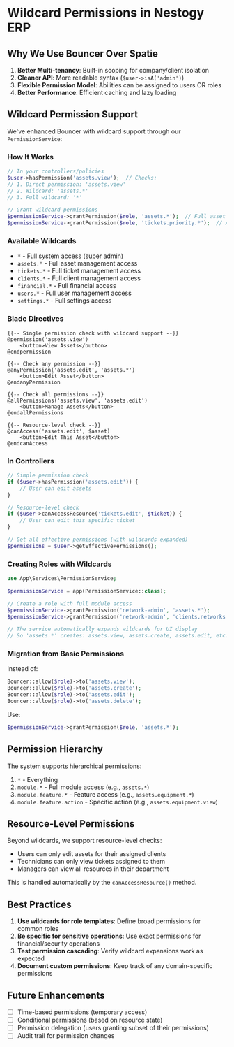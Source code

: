 # Wildcard Permissions in Nestogy ERP

## Why We Use Bouncer Over Spatie

1. **Better Multi-tenancy**: Built-in scoping for company/client isolation
2. **Cleaner API**: More readable syntax (`$user->isA('admin')`)
3. **Flexible Permission Model**: Abilities can be assigned to users OR roles
4. **Better Performance**: Efficient caching and lazy loading

## Wildcard Permission Support

We've enhanced Bouncer with wildcard support through our `PermissionService`:

### How It Works

```php
// In your controllers/policies
$user->hasPermission('assets.view');  // Checks:
// 1. Direct permission: 'assets.view'
// 2. Wildcard: 'assets.*'
// 3. Full wildcard: '*'

// Grant wildcard permissions
$permissionService->grantPermission($role, 'assets.*');  // Full asset access
$permissionService->grantPermission($role, 'tickets.priority.*');  // All priority levels
```

### Available Wildcards

- `*` - Full system access (super admin)
- `assets.*` - Full asset management access
- `tickets.*` - Full ticket management access
- `clients.*` - Full client management access
- `financial.*` - Full financial access
- `users.*` - Full user management access
- `settings.*` - Full settings access

### Blade Directives

```blade
{{-- Single permission check with wildcard support --}}
@permission('assets.view')
    <button>View Assets</button>
@endpermission

{{-- Check any permission --}}
@anyPermission('assets.edit', 'assets.*')
    <button>Edit Asset</button>
@endanyPermission

{{-- Check all permissions --}}
@allPermissions('assets.view', 'assets.edit')
    <button>Manage Assets</button>
@endallPermissions

{{-- Resource-level check --}}
@canAccess('assets.edit', $asset)
    <button>Edit This Asset</button>
@endcanAccess
```

### In Controllers

```php
// Simple permission check
if ($user->hasPermission('assets.edit')) {
    // User can edit assets
}

// Resource-level check
if ($user->canAccessResource('tickets.edit', $ticket)) {
    // User can edit this specific ticket
}

// Get all effective permissions (with wildcards expanded)
$permissions = $user->getEffectivePermissions();
```

### Creating Roles with Wildcards

```php
use App\Services\PermissionService;

$permissionService = app(PermissionService::class);

// Create a role with full module access
$permissionService->grantPermission('network-admin', 'assets.*');
$permissionService->grantPermission('network-admin', 'clients.networks.*');

// The service automatically expands wildcards for UI display
// So 'assets.*' creates: assets.view, assets.create, assets.edit, etc.
```

### Migration from Basic Permissions

Instead of:
```php
Bouncer::allow($role)->to('assets.view');
Bouncer::allow($role)->to('assets.create');
Bouncer::allow($role)->to('assets.edit');
Bouncer::allow($role)->to('assets.delete');
```

Use:
```php
$permissionService->grantPermission($role, 'assets.*');
```

## Permission Hierarchy

The system supports hierarchical permissions:

1. `*` - Everything
2. `module.*` - Full module access (e.g., `assets.*`)
3. `module.feature.*` - Feature access (e.g., `assets.equipment.*`)
4. `module.feature.action` - Specific action (e.g., `assets.equipment.view`)

## Resource-Level Permissions

Beyond wildcards, we support resource-level checks:

- Users can only edit assets for their assigned clients
- Technicians can only view tickets assigned to them
- Managers can view all resources in their department

This is handled automatically by the `canAccessResource()` method.

## Best Practices

1. **Use wildcards for role templates**: Define broad permissions for common roles
2. **Be specific for sensitive operations**: Use exact permissions for financial/security operations
3. **Test permission cascading**: Verify wildcard expansions work as expected
4. **Document custom permissions**: Keep track of any domain-specific permissions

## Future Enhancements

- [ ] Time-based permissions (temporary access)
- [ ] Conditional permissions (based on resource state)
- [ ] Permission delegation (users granting subset of their permissions)
- [ ] Audit trail for permission changes